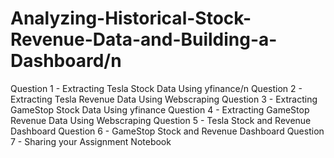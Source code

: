 # Analyzing-Historical-Stock-Revenue-Data-and-Building-a-Dashboard/n
Question 1 - Extracting Tesla Stock Data Using yfinance/n
Question 2 - Extracting Tesla Revenue Data Using Webscraping
Question 3 - Extracting GameStop Stock Data Using yfinance
Question 4 - Extracting GameStop Revenue Data Using Webscraping
Question 5 - Tesla Stock and Revenue Dashboard
Question 6 - GameStop Stock and Revenue Dashboard
Question 7 - Sharing your Assignment Notebook
